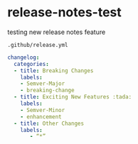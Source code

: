 # release-notes-test

testing new release notes feature

`.github/release.yml`

```yml
changelog:
  categories:
  - title: Breaking Changes
    labels:
    - Semver-Major
    - breaking-change
  - title: Exciting New Features :tada:
    labels:
    - Semver-Minor
    - enhancement
  - title: Other Changes
    labels:
       - “*”
```
